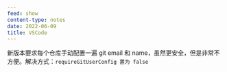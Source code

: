 ```yaml
---
feed: show
content-type: notes
date: 2022-06-09
title: VSCode
---
```

新版本要求每个仓库手动配置一遍 git email 和 name，虽然更安全，但是非常不方便。解决方式：`requireGitUserConfig 置为 false`
